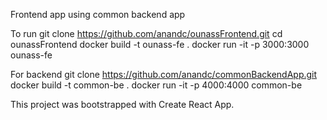 Frontend app using common backend app

To run
git clone https://github.com/anandc/ounassFrontend.git
cd ounassFrontend
docker build -t ounass-fe .
docker run -it -p 3000:3000 ounass-fe

For backend
git clone https://github.com/anandc/commonBackendApp.git
docker build -t common-be .
docker run -it -p 4000:4000 common-be

This project was bootstrapped with Create React App.
